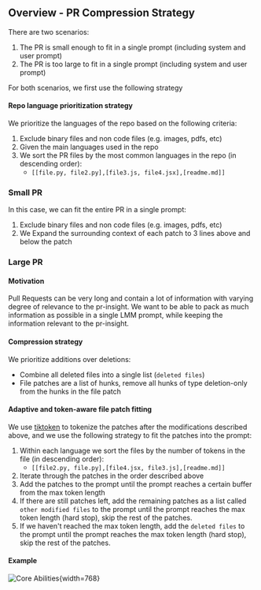 
## Overview - PR Compression Strategy
There are two scenarios:

1. The PR is small enough to fit in a single prompt (including system and user prompt)
2. The PR is too large to fit in a single prompt (including system and user prompt)

For both scenarios, we first use the following strategy

#### Repo language prioritization strategy
We prioritize the languages of the repo based on the following criteria:

1. Exclude binary files and non code files (e.g. images, pdfs, etc)
2. Given the main languages used in the repo
3. We sort the PR files by the most common languages in the repo (in descending order): 
   * ```[[file.py, file2.py],[file3.js, file4.jsx],[readme.md]]```
   

### Small PR
In this case, we can fit the entire PR in a single prompt:
1. Exclude binary files and non code files (e.g. images, pdfs, etc)
2. We Expand the surrounding context of each patch to 3 lines above and below the patch

### Large PR

#### Motivation
Pull Requests can be very long and contain a lot of information with varying degree of relevance to the pr-insight.
We want to be able to pack as much information as possible in a single LMM prompt, while keeping the information relevant to the pr-insight.

#### Compression strategy
We prioritize additions over deletions:
 - Combine all deleted files into a single list (`deleted files`)
 - File patches are a list of hunks, remove all hunks of type deletion-only from the hunks in the file patch

####  Adaptive and token-aware file patch fitting
We use [tiktoken](https://github.com/openai/tiktoken) to tokenize the patches after the modifications described above, and we use the following strategy to fit the patches into the prompt:

1. Within each language we sort the files by the number of tokens in the file (in descending order):
    - ```[[file2.py, file.py],[file4.jsx, file3.js],[readme.md]]```
2. Iterate through the patches in the order described above
3. Add the patches to the prompt until the prompt reaches a certain buffer from the max token length
4. If there are still patches left, add the remaining patches as a list called `other modified files` to the prompt until the prompt reaches the max token length (hard stop), skip the rest of the patches.
5. If we haven't reached the max token length, add the `deleted files` to the prompt until the prompt reaches the max token length (hard stop), skip the rest of the patches.

#### Example

![Core Abilities](https://khulnasoft.com/images/git_patch_logic.png){width=768}
